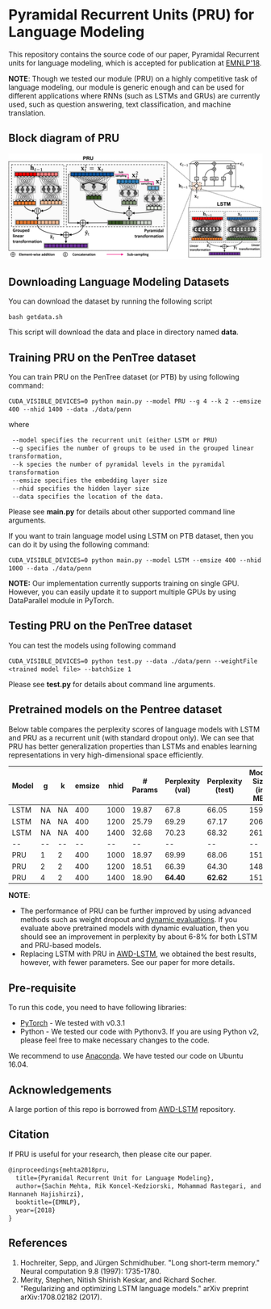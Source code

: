 # Pyramidal Recurrent Units (PRU) for Language Modeling

This repository contains the source code of our paper, Pyramidal Recurrent units for language modeling, which is accepted for publication at [EMNLP'18](http://emnlp2018.org/).

**NOTE**: Though we tested our module (PRU) on a highly competitive task of language modeling, our module is generic enough and can be used for different applications where RNNs (such as LSTMs and GRUs) are currently used, such as question answering, text classification, and machine translation.

## Block diagram of PRU

![PRU](images/pru.png)

## Downloading Language Modeling Datasets
You can download the dataset by running the following script
```
bash getdata.sh
```
This script will download the data and place in directory named **data**.

## Training PRU on the PenTree dataset
You can train PRU on the PenTree dataset (or PTB) by using following command:

```
CUDA_VISIBLE_DEVICES=0 python main.py --model PRU --g 4 --k 2 --emsize 400 --nhid 1400 --data ./data/penn 
``` 
where 
```
 --model specifies the recurrent unit (either LSTM or PRU)
 --g specifies the number of groups to be used in the grouped linear transformation, 
 --k species the number of pyramidal levels in the pyramidal transformation
 --emsize specifies the embedding layer size
 --nhid specifies the hidden layer size 
 --data specifies the location of the data.
```
Please see **main.py** for details about other supported command line arguments.

If you want to train language model using LSTM on PTB dataset, then you can do it by using the following command:
```
CUDA_VISIBLE_DEVICES=0 python main.py --model LSTM --emsize 400 --nhid 1000 --data ./data/penn
```

**NOTE:** Our implementation currently supports training on single GPU. However, you can easily update it to support multiple
GPUs by using DataParallel module in PyTorch.

## Testing PRU on the PenTree dataset
You can test the models using following command
```
CUDA_VISIBLE_DEVICES=0 python test.py --data ./data/penn --weightFile <trained model file> --batchSize 1
```
Please see **test.py** for details about command line arguments.

## Pretrained models on the Pentree dataset
Below table compares the perplexity scores of language models with LSTM and PRU as a recurrent unit (with standard dropout only). We can see that PRU has better generalization properties than LSTMs and enables learning representations in very high-dimensional space efficiently.

| Model | g | k | emsize | nhid | # Params | Perplexity (val) | Perplexity (test) | Model Size (in MB) | Model Link | 
| -- | -- | -- | -- | -- | -- | -- | -- | -- | -- |
| LSTM | NA | NA | 400 | 1000 | 19.87 | 67.8 | 66.05 | 159 | [Link](https://drive.google.com/open?id=1WMIpVbFRwR8PDIbR_UxAV8H0NGLCmT8p) |
| LSTM | NA | NA | 400 | 1200 | 25.79 | 69.29 | 67.17 | 206 | [Link](https://drive.google.com/open?id=1ggw_mbEDHsFFe5tc3cwuJdlqVEi2a3Wl) |
| LSTM | NA | NA | 400 | 1400 | 32.68 | 70.23 | 68.32 | 261 | [Link](https://drive.google.com/open?id=1lkKKx1KUESFQp2cRQh4O-TV_ENUk0HtP) |
| -- | -- | -- | -- | -- | -- | -- | -- | -- | -- |
| PRU | 1 | 2 | 400 | 1000 | 18.97 | 69.99 | 68.06 | 151 | [Link](https://drive.google.com/open?id=1Nq0u7-detQp9dCUwuMGVLAWb37RwEx9D) |
| PRU | 2 | 2 | 400 | 1200 | 18.51 | 66.39 | 64.30 | 148 | [Link](https://drive.google.com/open?id=1szGxRTyiwkzXsXQ-cvt_K0YBN2tQAcJO) |
| PRU | 4 | 2 | 400 | 1400 | 18.90 | **64.40** | **62.62** | 151 | [Link](https://drive.google.com/open?id=12yMmUznLICRkHVAbElqsofLLb7htQoEs) |

**NOTE**:
 * The performance of PRU can be further improved by using advanced methods such as weight dropout and [dynamic evaluations](https://arxiv.org/pdf/1709.07432.pdf). If you evaluate above pretrained models with dynamic evaluation, then you should see an improvement in perplexity by about 6-8% for both LSTM and PRU-based models.
 * Replacing LSTM with PRU in [AWD-LSTM](https://github.com/salesforce/awd-lstm-lm), we obtained the best results, however, with fewer parameters. See our paper for more details.  

## Pre-requisite
To run this code, you need to have following libraries:
* [PyTorch](http://pytorch.org/) - We tested with v0.3.1
* Python - We tested our code with Pythonv3. If you are using Python v2, please feel free to make necessary changes to the code. 

We recommend to use [Anaconda](https://conda.io/docs/user-guide/install/linux.html). We have tested our code on Ubuntu 16.04.

## Acknowledgements

A large portion of this repo is borrowed from [AWD-LSTM](https://github.com/salesforce/awd-lstm-lm) repository.

## Citation
If PRU is useful for your research, then please cite our paper.
```
@inproceedings{mehta2018pru,
  title={Pyramidal Recurrent Unit for Language Modeling},
  author={Sachin Mehta, Rik Koncel-Kedziorski, Mohammad Rastegari, and Hannaneh Hajishirzi},
  booktitle={EMNLP},
  year={2018}
}
```

## References

 1. Hochreiter, Sepp, and Jürgen Schmidhuber. "Long short-term memory." Neural computation 9.8 (1997): 1735-1780. 
 2. Merity, Stephen, Nitish Shirish Keskar, and Richard Socher. "Regularizing and optimizing LSTM language models." arXiv preprint arXiv:1708.02182 (2017).
